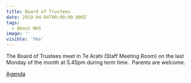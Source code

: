 ```yaml
---
title: Board of Trustees
date: 2019-04-04T00:00:00.000Z
tags:
  - About WHS
image: ''
visible: 'Yes'
---
```

The Board of Trustees meet in Te Arahi (Staff Meeting Room) on the last Monday of the month at 5.45pm during term time.  Parents are welcome.

[Agenda](https://res.cloudinary.com/whanganuihigh/image/upload/v1563493698/BoT/BoT_Agenda.pdf)
